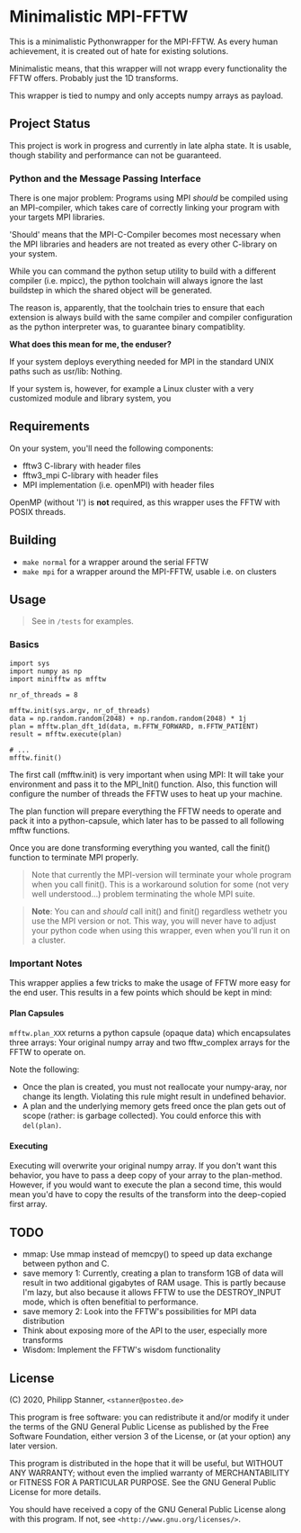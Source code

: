 # Minimalistic MPI-FFTW

This is a minimalistic Pythonwrapper for the MPI-FFTW. As every human
achievement, it is created out of hate for existing solutions.

Minimalistic means, that this wrapper will not wrapp every functionality the
FFTW offers. Probably just the 1D transforms.

This wrapper is tied to numpy and only accepts numpy arrays as payload.

## Project Status

This project is work in progress and currently in late alpha state.
It is usable, though stability and performance can not be guaranteed.

### Python and the Message Passing Interface

There is one major problem: Programs using MPI *should* be compiled using an
MPI-compiler, which takes care of correctly linking your program with your
targets MPI libraries.

'Should' means that the MPI-C-Compiler becomes most necessary when the MPI libraries
and headers are not treated as every other C-library on your system.

While you can command the python setup utility to build
with a different compiler (i.e. mpicc), the python toolchain will always ignore
the last buildstep in which the shared object will be generated.

The reason is, apparently, that the toolchain tries to ensure that each
extension is always build with the same compiler and compiler configuration
as the python interpreter was, to guarantee binary compatiblity.

**What does this mean for me, the enduser?**

If your system deploys everything needed for MPI in the standard UNIX paths such
as usr/lib: Nothing.

If your system is, however, for example a Linux cluster with a very customized
module and library system, you 

## Requirements

On your system, you'll need the following components:

- fftw3 C-library with header files
- fftw3\_mpi C-library with header files
- MPI implementation (i.e. openMPI) with header files

OpenMP (without 'I') is **not** required, as this wrapper uses the FFTW with POSIX threads.

## Building

- `make normal` for a wrapper around the serial FFTW
- `make mpi` for a wrapper around the MPI-FFTW, usable i.e. on clusters


## Usage

> See in `/tests` for examples.

### Basics

``` Python3
import sys
import numpy as np
import minifftw as mfftw

nr_of_threads = 8

mfftw.init(sys.argv, nr_of_threads)
data = np.random.random(2048) + np.random.random(2048) * 1j
plan = mfftw.plan_dft_1d(data, m.FFTW_FORWARD, m.FFTW_PATIENT)
result = mfftw.execute(plan)

# ...
mfftw.finit()
```

The first call (mfftw.init) is very important when using MPI: It will take your
environment and pass it to the MPI\_Init() function. Also, this function will
configure the number of threads the FFTW uses to heat up your machine.

The plan function will prepare everything the FFTW needs to operate and pack
it into a python-capsule, which later has to be passed to all following
mfftw functions.

Once you are done transforming everything you wanted, call the finit() function
to terminate MPI properly.

> Note that currently the MPI-version will terminate your whole program when you
call finit(). This is a workaround solution for some (not very well understood...)
problem terminating the whole MPI suite.

> **Note**: You can and *should* call init() and finit() regardless wethetr you
use the MPI version or not. This way, you will never have to adjust your python
code when using this wrapper, even when you'll run it on a cluster.

### Important Notes

This wrapper applies a few tricks to make the usage of FFTW more easy for the
end user. This results in a few points which should be kept in mind:

#### Plan Capsules

`mfftw.plan_XXX` returns a python capsule (opaque data) which encapsulates
three arrays: Your original numpy array and two fftw\_complex arrays for the 
FFTW to operate on.

Note the following:

- Once the plan is created, you must not reallocate your numpy-aray, nor change
its length. Violating this rule might result in undefined behavior.
- A plan and the underlying memory gets freed once the plan gets out of scope
(rather: is garbage collected). You could enforce this with `del(plan)`.


#### Executing

Executing will overwrite your original numpy array.
If you don't want this behavior, you have to pass a deep copy of your array to
the plan-method. However, if you would want to execute the plan a second time,
this would mean you'd have to copy the results of the transform into the
deep-copied first array.

## TODO

- mmap: Use mmap instead of memcpy() to speed up data exchange between python
and C.
- save memory 1: Currently, creating a plan to transform 1GB of data will result
in two additional gigabytes of RAM usage. This is partly because I'm lazy, but
also because it allows FFTW to use the DESTROY\_INPUT mode, which is often
benefitial to performance.
- save memory 2: Look into the FFTW's possibilities for MPI data distribution
- Think about exposing more of the API to the user, especially more transforms
- Wisdom: Implement the FFTW's wisdom functionality

## License

 (C) 2020, Philipp Stanner, `<stanner@posteo.de>`

 This program is free software: you can redistribute it and/or modify
 it under the terms of the GNU General Public License as published by
 the Free Software Foundation, either version 3 of the License, or
 (at your option) any later version.

 This program is distributed in the hope that it will be useful,
 but WITHOUT ANY WARRANTY; without even the implied warranty of
 MERCHANTABILITY or FITNESS FOR A PARTICULAR PURPOSE.  See the
 GNU General Public License for more details.

 You should have received a copy of the GNU General Public License
 along with this program. If not, see `<http://www.gnu.org/licenses/>`.

